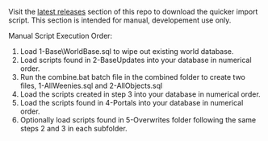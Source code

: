 Visit the [latest releases](https://github.com/ACEmulator/ACE-World/releases/latest) section of this repo to download the quicker import script.
This section is intended for manual, developement use only.

Manual Script Execution Order:

1. Load 1-Base\WorldBase.sql to wipe out existing world database.
2. Load scripts found in 2-BaseUpdates into your database in numerical order.
3. Run the combine.bat batch file in the combined folder to create two files, 1-AllWeenies.sql and 2-AllObjects.sql
4. Load the scripts created in step 3 into your database in numerical order.
5. Load the scripts found in 4-Portals into your database in numerical order.
6. Optionally load scripts found in 5-Overwrites folder following the same steps 2 and 3 in each subfolder.